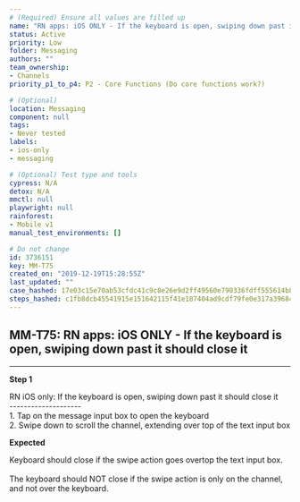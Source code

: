```yaml
---
# (Required) Ensure all values are filled up
name: "RN apps: iOS ONLY - If the keyboard is open, swiping down past it should close it"
status: Active
priority: Low
folder: Messaging
authors: ""
team_ownership: 
- Channels
priority_p1_to_p4: P2 - Core Functions (Do core functions work?)

# (Optional)
location: Messaging
component: null
tags: 
- Never tested
labels: 
- ios-only
- messaging

# (Optional) Test type and tools
cypress: N/A
detox: N/A
mmctl: null
playwright: null
rainforest: 
- Mobile v1
manual_test_environments: []

# Do not change
id: 3736151
key: MM-T75
created_on: "2019-12-19T15:28:55Z"
last_updated: ""
case_hashed: 17e03c15e70ab53cfdc41c9c8e26e9d2ff49560e790336fdff555614b80f0fc6fbbd36af8db0b515906087115bf04ac0
steps_hashed: c1fb8dcb45541915e151642115f41e187404ad9cdf79fe0e317a39684d4b12fa8b4eb9d85cac36e3fd20f576d2b3c137
---
```


<!-- (Auto-generated) Based on frontmatter's "key" and "name" -->

## MM-T75: RN apps: iOS ONLY - If the keyboard is open, swiping down past it should close it

---

**Step 1**

RN iOS only: If the keyboard is open, swiping down past it should close it\
\--------------------\
1\. Tap on the message input box to open the keyboard\
2\. Swipe down to scroll the channel, extending over top of the text input box

**Expected**

Keyboard should close if the swipe action goes overtop the text input box.\
\
The keyboard should NOT close if the swipe action is only on the channel, and not over the keyboard.
